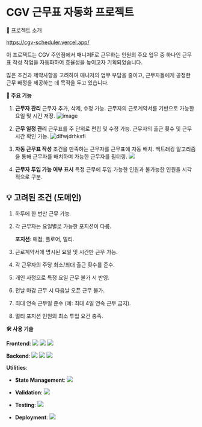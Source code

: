 # CGV 근무표 자동화 프로젝트

📖 프로젝트 소개

https://cgv-scheduler.vercel.app/

이 프로젝트는 CGV 주안점에서 매니저F로 근무하는 인원의 주요 업무 중 하나인 근무표 작성 작업을 자동화하여 효율성을 높이고자 기획되었습니다.

많은 조건과 제약사항을 고려하여 매니저의 업무 부담을 줄이고, 근무자들에게 공정한 근무 배정을 제공하는 데 목적을 두고 있습니다.

**🚀 주요 기능**

1. **근무자 관리**
    근무자 추가, 삭제, 수정 가능.
    근무자의 근로계약서를 기반으로 가능한 요일 및 시간 저장.
    ![image](https://github.com/user-attachments/assets/02add07f-fcf0-40e0-b29a-65d92ffb30bb)

2. **근무 일정 관리**
    근무표를 주 단위로 편집 및 수정 가능.
    근무자의 출근 횟수 및 근무시간 확인 가능.
    ![dlfwjdrhksfl](https://github.com/user-attachments/assets/78caaf7a-85bf-4975-b15a-5fd96234b62f)

3. **자동 근무표 작성**
    조건을 만족하는 근무자를 근무표에 자동 배치.
    백트래킹 알고리즘을 통해 근무자를 배치하며 가능한 근무자를 필터링.
    ![](https://velog.velcdn.com/images/twoone14/post/7cf73946-7151-4607-9ab1-017692b51b1d/image.gif)

4. **근무자 투입 가능 여부 표시**
    특정 근무에 투입 가능한 인원과 불가능한 인원을 시각적으로 구분.

## **💡 고려된 조건 (도메인)**

1. 하루에 한 번만 근무 가능.
2. 각 근무자는 요일별로 가능한 포지션이 다름.

    **포지션**: 매점, 플로어, 멀티.

3. 근로계약서에 명시된 요일 및 시간만 근무 가능.
4. 각 근무자의 주당 최소/최대 출근 횟수를 준수.
5. 개인 사정으로 특정 요일 근무 불가 시 반영.
6. 전날 마감 근무 시 다음날 오픈 근무 불가.
7. 최대 연속 근무일 준수 (예: 최대 4일 연속 근무 금지).
8. 멀티 포지션 인원의 최소 투입 요건 충족.

**🛠️ 사용 기술**

**Frontend**: <img src="https://img.shields.io/badge/next.js-000000?style=for-the-badge&logo=nextdotjs&logoColor=white"> <img src="https://img.shields.io/badge/typescript-3178C6?style=for-the-badge&logo=typescript&logoColor=white"> <img src="https://img.shields.io/badge/tailwindcss-06B6D4?style=for-the-badge&logo=tailwindcss&logoColor=white">

**Backend**: <img src="https://img.shields.io/badge/next.js-000000?style=for-the-badge&logo=nextdotjs&logoColor=white">  <img src="https://img.shields.io/badge/typeorm-FE0803?style=for-the-badge&logo=typeorm&logoColor=white"> <img src="https://img.shields.io/badge/postgresql-4169E1?style=for-the-badge&logo=postgresql&logoColor=white">

**Utilities**:

- **State Management**: <img src="https://img.shields.io/badge/reactquery-FF4154?style=for-the-badge&logo=reactquery&logoColor=white">

- **Validation**: <img src="https://img.shields.io/badge/zod-3E67B1?style=for-the-badge&logo=zod&logoColor=white">

- **Testing**: <img src="https://img.shields.io/badge/Jest-C21325?style=for-the-badge&logo=Jest&logoColor=white">

- **Deployment**: <img src="https://img.shields.io/badge/vercel-000000?style=for-the-badge&logo=vercel&logoColor=white">
